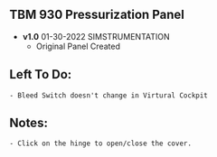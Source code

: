 ## TBM 930 Pressurization Panel
- **v1.0**  01-30-2022 SIMSTRUMENTATION
    - Original Panel Created


## Left To Do:
    - Bleed Switch doesn't change in Virtural Cockpit 
    	
## Notes:
    - Click on the hinge to open/close the cover.